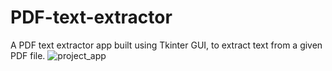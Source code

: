 # PDF-text-extractor
A PDF text extractor app built using Tkinter GUI, to extract text from a given PDF file.
![project_app](https://user-images.githubusercontent.com/54054165/121780356-81b03b80-cbbd-11eb-90b8-325076be6139.png)

